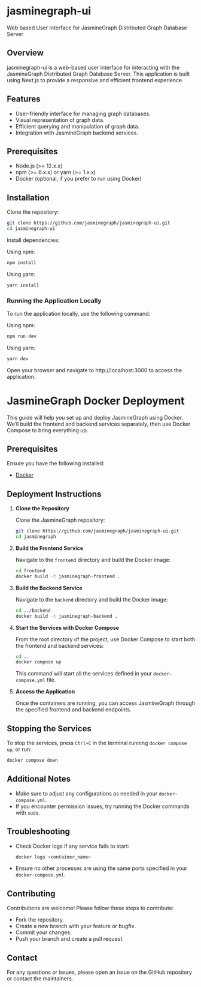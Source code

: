 # jasminegraph-ui

Web based User Interface for JasmineGraph Distributed Graph Database Server

## Overview

jasminegraph-ui is a web-based user interface for interacting with the JasmineGraph Distributed Graph Database Server. This application is built using Next.js to provide a responsive and efficient frontend experience.

## Features

- User-friendly interface for managing graph databases.
- Visual representation of graph data.
- Efficient querying and manipulation of graph data.
- Integration with JasmineGraph backend services.

## Prerequisites

- Node.js (>= 12.x.x)
- npm (>= 6.x.x) or yarn (>= 1.x.x)
- Docker (optional, if you prefer to run using Docker)

## Installation

Clone the repository:

```bash
git clone https://github.com/jasminegraph/jasminegraph-ui.git
cd jasminegraph-ui
```

Install dependencies:

Using npm:

```bash
npm install
```

Using yarn:

```bash
yarn install
```

### Running the Application Locally

To run the application locally, use the following command:

Using npm:

```bash
npm run dev
```

Using yarn:

```bash
yarn dev
```

Open your browser and navigate to http://localhost:3000 to access the application.


# JasmineGraph Docker Deployment

This guide will help you set up and deploy JasmineGraph using Docker. We’ll build the frontend and backend services separately, then use Docker Compose to bring everything up.

## Prerequisites

Ensure you have the following installed:

- [Docker](https://docs.docker.com/get-docker/)

## Deployment Instructions

1. **Clone the Repository**

   Clone the JasmineGraph repository:

   ```bash
   git clone https://github.com/jasminegraph/jasminegraph-ui.git
   cd jasminegraph
   ```

2. **Build the Frontend Service**

   Navigate to the `frontend` directory and build the Docker image:

   ```bash
   cd frontend
   docker build -t jasminegraph-frontend .
   ```

3. **Build the Backend Service**

   Navigate to the `backend` directory and build the Docker image:

   ```bash
   cd ../backend
   docker build -t jasminegraph-backend .
   ```

4. **Start the Services with Docker Compose**

   From the root directory of the project, use Docker Compose to start both the frontend and backend services:

   ```bash
   cd ..
   docker compose up
   ```

   This command will start all the services defined in your `docker-compose.yml` file.

5. **Access the Application**

   Once the containers are running, you can access JasmineGraph through the specified frontend and backend endpoints.

## Stopping the Services

To stop the services, press `Ctrl+C` in the terminal running `docker compose up`, or run:

```bash
docker compose down
```

## Additional Notes

- Make sure to adjust any configurations as needed in your `docker-compose.yml`.
- If you encounter permission issues, try running the Docker commands with `sudo`.

## Troubleshooting

- Check Docker logs if any service fails to start:

  ```bash
  docker logs <container_name>
  ```

- Ensure no other processes are using the same ports specified in your `docker-compose.yml`.

## Contributing

Contributions are welcome! Please follow these steps to contribute:

- Fork the repository.
- Create a new branch with your feature or bugfix.
- Commit your changes.
- Push your branch and create a pull request.

## Contact

For any questions or issues, please open an issue on the GitHub repository or contact the maintainers.
